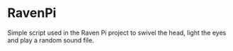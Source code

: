 # RavenPi
Simple script used in the Raven Pi project to swivel the head, light the eyes and play a random sound file.
